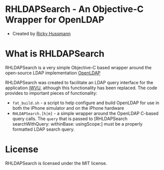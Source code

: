 RHLDAPSearch - An Objective-C Wrapper for OpenLDAP
==================================================

* Created by [Ricky Hussmann](http://www.rhussmann.com)

What is RHLDAPSearch
====================

RHLDAPSearch is a very simple Objective-C based wrapper around the open-source LDAP implementation [OpenLDAP](http://www.openldap.org/)

RHLDAPSearch was created to facilitate an LDAP query interface for the application [iWVU](http://jaredcrawford.org/iWVU/iWVU.html), although this functionality has been replaced. The code provides to important pieces of functionality:

* `fat_build.sh` - a script to help configure and build OpenLDAP for use in both the iPhone simulator and on the iPhone hardware
* `RHLDAPSearch.[h|m]` - a simple wrapper around the OpenLDAP C-based query calls. The `query` that is passed to [RHLDAPSearch searchWithQuery: withinBase: usingScope:] must be a properly formatted LDAP search query.

License
=======
RHLDAPSearch is licensed under the MIT license.